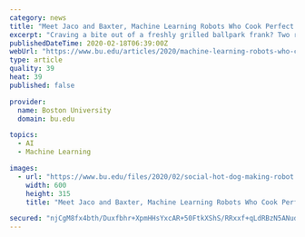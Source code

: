```yaml
---
category: news
title: "Meet Jaco and Baxter, Machine Learning Robots Who Cook Perfect Hot Dogs"
excerpt: "Craving a bite out of a freshly grilled ballpark frank? Two robots named Jaco and Baxter can serve one up. Boston University engineers have made a jump in using machine learning to teach robots to perform complex tasks, a framework that could be applied to a host of tasks, like identifying cancerous spots on mammograms or better understanding ..."
publishedDateTime: 2020-02-18T06:39:00Z
webUrl: "https://www.bu.edu/articles/2020/machine-learning-robots-who-cook-hot-dogs/"
type: article
quality: 39
heat: 39
published: false

provider:
  name: Boston University
  domain: bu.edu

topics:
  - AI
  - Machine Learning

images:
  - url: "https://www.bu.edu/files/2020/02/social-hot-dog-making-robot.jpg"
    width: 600
    height: 315
    title: "Meet Jaco and Baxter, Machine Learning Robots Who Cook Perfect Hot Dogs"

secured: "njCgM8fx4bth/Duxfbhr+XpmHHsYxcAR+50FtkXShS/RRxxf+qLdRBzN5ANudCQqUzo17+wXU0EijyKcTUkE52ZrLiuDXgksJs/+UMe9R0E3SYSskcDeJyN28IinsGAMdGBabtNFOPzAF22dR/UDUo7pnpv6gGFzDVbVpyReBpeUeK4crIQ4qDIy23QLuO0wzHxrB1ZsKi7udzVZhEwTfHiElv332LhINRtTsT1PCpClozmXutQdg3u4psufuaiNnDkt7F4KDllBZV2sd8QUfqTRdPb3KBJWuKmx9a2fjqI2YMQwwuiQbkNyteqevw0S;2WBNHBCjD+xjzs4LUuPitA=="
---
```


